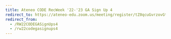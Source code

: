 ```yaml
---
title: Ateneo CODE RecWeek '22-'23 GA Sign Up 4
redirect_to: https://ateneo-edu.zoom.us/meeting/register/tZ0qcuGvrzovGtztKp4WjesTlI-LKyZP4MGL
redirect_from: 
  - /RW22CODEGASignUps4
  - /rw22codegasignups4
---
```

